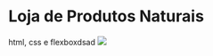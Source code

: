 # Loja de Produtos Naturais

html, css e flexboxdsad
<img src="https://github.com/dieegobs/loja-de-produtos-naturais/blob/main/images/Site.png?raw=true"/>

